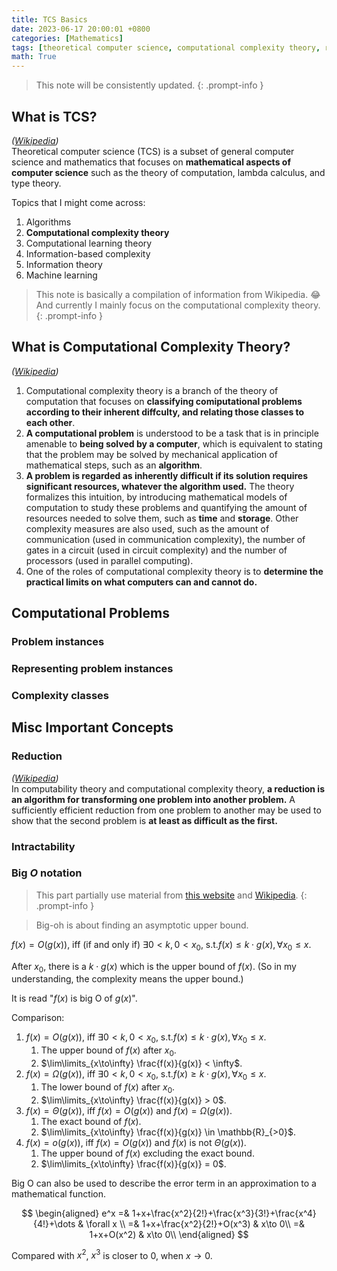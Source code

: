 ```yaml
---
title: TCS Basics
date: 2023-06-17 20:00:01 +0800
categories: [Mathematics]
tags: [theoretical computer science, computational complexity theory, reduction, complexity classes]
math: True
---
```


> This note will be consistently updated.
{: .prompt-info }

## What is TCS?
*([Wikipedia](https://en.wikipedia.org/wiki/Theoretical_computer_science))*   
Theoretical computer science (TCS) is a subset of general computer science and mathematics that focuses on **mathematical aspects of computer science** such as the theory of computation, lambda calculus, and type theory.

Topics that I might come across:
1. Algorithms
2. **Computational complexity theory**
3. Computational learning theory
4. Information-based complexity
5. Information theory
6. Machine learning

> This note is basically a compilation of information from Wikipedia. 😂  
> And currently I mainly focus on the computational complexity theory.
{: .prompt-info }


## What is Computational Complexity Theory?
*([Wikipedia](https://en.wikipedia.org/wiki/Computational_complexity_theory))*  
1. Computational complexity theory is a branch of the theory of computation that focuses on **classifying comiputational problems according to their inherent diffculty, and relating those classes to each other**. 
2. **A computational problem** is understood to be a task that is in principle amenable to **being solved by a computer**, which is equivalent to stating that the problem may be solved by mechanical application of mathematical steps, such as an **algorithm**.
3. **A problem is regarded as inherently difficult if its solution requires significant resources, whatever the algorithm used.** The theory formalizes this intuition, by introducing mathematical models of computation to study these problems and quantifying the amount of resources needed to solve them, such as **time** and **storage**. Other complexity measures are also used, such as the amount of communication (used in communication complexity), the number of gates in a circuit (used in circuit complexity) and the number of processors (used in parallel computing). 
4. One of the roles of computational complexity theory is to **determine the practical limits on what computers can and cannot do.**

## Computational Problems
### Problem instances

### Representing problem instances

### Complexity classes

## Misc Important Concepts
### Reduction
*([Wikipedia](https://en.wikipedia.org/wiki/Reduction_(complexity)))*  
In computability theory and computational complexity theory, **a reduction is an algorithm for transforming one problem into another problem.** A sufficiently efficient reduction from one problem to another may be used to show that the second problem is **at least as difficult as the first.**

### Intractability


### Big $O$ notation
> This part partially use material from [this website](https://www.freecodecamp.org/news/big-o-notation-why-it-matters-and-why-it-doesnt-1674cfa8a23c/) and [Wikipedia](https://en.wikipedia.org/wiki/Big_O_notation).
{: .prompt-info }

> Big-oh is about finding an asymptotic upper bound.

$f(x) = O\left(g(x)\right)$, iff (if and only if) $\exists 0<k, 0<x_0$, s.t.$f(x)\le k\cdot g(x), \forall x_0\le x$.

After $x_0$, there is a $k\cdot g(x)$ which is the upper bound of $f(x)$. (So in my understanding, the complexity means the upper bound.)

It is read "$f(x)$ is big O of $g(x)$".

Comparison:

1. $f(x) = O\left(g(x)\right)$, iff $\exists 0<k, 0<x_0$, s.t.$f(x)\le k\cdot g(x), \forall x_0\le x$.
   1. The upper bound of $f(x)$ after $x_0$.
   2. $\lim\limits_{x\to\infty} \frac{f(x)}{g(x)} < \infty$.
2. $f(x) = \Omega\left(g(x)\right)$, iff $\exists 0<k, 0<x_0$, s.t.$f(x)\ge k\cdot g(x), \forall x_0\le x$.
   1. The lower bound of $f(x)$ after $x_0$.
   2. $\lim\limits_{x\to\infty} \frac{f(x)}{g(x)} > 0$.
3. $f(x) = \Theta\left(g(x)\right)$, iff $f(x) = O\left(g(x)\right)$ and $f(x) = \Omega\left(g(x)\right)$. 
   1. The exact bound of $f(x)$.
   2. $\lim\limits_{x\to\infty} \frac{f(x)}{g(x)} \in \mathbb{R}_{>0}$.
4. $f(x) = o\left(g(x)\right)$, iff $f(x) = O\left(g(x)\right)$ and $f(x)$ is not $\Theta\left(g(x)\right)$. 
   1. The upper bound of $f(x)$ excluding the exact bound.
   2. $\lim\limits_{x\to\infty} \frac{f(x)}{g(x)} = 0$.

Big O can also be used to describe the error term in an  approximation to a mathematical function.

$$
\begin{aligned}
e^x =& 1+x+\frac{x^2}{2!}+\frac{x^3}{3!}+\frac{x^4}{4!}+\dots & \forall x \\
=& 1+x+\frac{x^2}{2!}+O(x^3) & x\to 0\\
=& 1+x+O(x^2) & x\to 0\\
\end{aligned}
$$

Compared with $x^2$, $x^3$ is closer to $0$, when $x\to 0$.